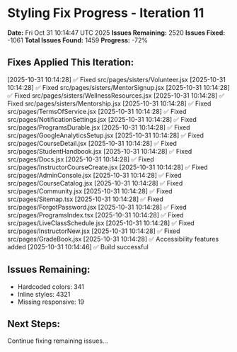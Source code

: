 # Styling Fix Progress - Iteration 11

**Date:** Fri Oct 31 10:14:47 UTC 2025
**Issues Remaining:** 2520
**Issues Fixed:** -1061
**Total Issues Found:** 1459
**Progress:** -72%

## Fixes Applied This Iteration:

[2025-10-31 10:14:28] ✅ Fixed src/pages/sisters/Volunteer.jsx
[2025-10-31 10:14:28] ✅ Fixed src/pages/sisters/MentorSignup.jsx
[2025-10-31 10:14:28] ✅ Fixed src/pages/sisters/WellnessResources.jsx
[2025-10-31 10:14:28] ✅ Fixed src/pages/sisters/Mentorship.jsx
[2025-10-31 10:14:28] ✅ Fixed src/pages/TermsOfService.jsx
[2025-10-31 10:14:28] ✅ Fixed src/pages/NotificationSettings.jsx
[2025-10-31 10:14:28] ✅ Fixed src/pages/ProgramsDurable.jsx
[2025-10-31 10:14:28] ✅ Fixed src/pages/GoogleAnalyticsSetup.jsx
[2025-10-31 10:14:28] ✅ Fixed src/pages/CourseDetail.jsx
[2025-10-31 10:14:28] ✅ Fixed src/pages/StudentHandbook.jsx
[2025-10-31 10:14:28] ✅ Fixed src/pages/Docs.jsx
[2025-10-31 10:14:28] ✅ Fixed src/pages/InstructorCourseCreate.jsx
[2025-10-31 10:14:28] ✅ Fixed src/pages/AdminConsole.jsx
[2025-10-31 10:14:28] ✅ Fixed src/pages/CourseCatalog.jsx
[2025-10-31 10:14:28] ✅ Fixed src/pages/Community.jsx
[2025-10-31 10:14:28] ✅ Fixed src/pages/Sitemap.tsx
[2025-10-31 10:14:28] ✅ Fixed src/pages/ForgotPassword.jsx
[2025-10-31 10:14:28] ✅ Fixed src/pages/ProgramsIndex.tsx
[2025-10-31 10:14:28] ✅ Fixed src/pages/LiveClassSchedule.jsx
[2025-10-31 10:14:28] ✅ Fixed src/pages/InstructorNew.jsx
[2025-10-31 10:14:28] ✅ Fixed src/pages/GradeBook.jsx
[2025-10-31 10:14:28] ✅ Accessibility features added
[2025-10-31 10:14:46] ✅ Build successful

## Issues Remaining:

- Hardcoded colors: 341
- Inline styles: 4321
- Missing responsive: 19

## Next Steps:

Continue fixing remaining issues...
